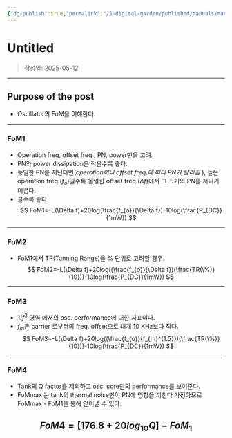 ```yaml
---
{"dg-publish":true,"permalink":"/5-digital-garden/published/manuals/manual-fo-m-of-osc/","created":"2025-09-11T13:47:04.949+09:00"}
---
```



# Untitled

> 작성일: 2025-05-12

----
## Purpose of the post
- Oscillator의 FoM을 이해한다.


---
### FoM1
- Operation freq, offset freq., PN, power만을 고려.
- PN와 power dissipation은 작을수록 좋다.
- 동일한 PN를 지닌다면(*operation이나 offset freq.에 따라 PN가 달라짐* ), 높은 operation freq.($f_{o}$)일수록 동일한 offset freq.($\Delta f$)에서 그 크기의 PN를 지니기 어렵다.
- 클수록 좋다
$$
FoM1=-L(\Delta f)+20log(\frac{f_{o}}{\Delta f})-10log(\frac{P_{DC}}{1mW})
$$

---
### FoM2
- FoM1에서 TR(Tunning Range)을 % 단위로 고려할 경우.
$$
FoM2=-L(\Delta f)+20log((\frac{f_{o}}{\Delta f})(\frac{TR(\%)}{10}))-10log(\frac{P_{DC}}{1mW})
$$

---
### FoM3
- $1/f^3$ 영역 에서의 osc. performance에 대한 지표이다.
- $f_{m}$은 carrier 로부터의 freq. offset으로 대개 10 KHz보다 작다.
$$
FoM3=-L(\Delta f)+20log((\frac{f_{o}}{f_{m}^{1.5}})(\frac{TR(\%)}{10}))-10log(\frac{P_{DC}}{1mW})
$$

---
### FoM4
- Tank의 Q factor를 제외하고 osc. core만의 performance를 보여준다.
- FoMmax 는 tank의 thermal noise만이 PN에 영향을 끼친다 가정하므로 FoMmax - FoM1을 통해 얻어낼 수 있다.

$$
FoM4=[176.8+20log_{10}Q]-FoM_{1}
$$
---
